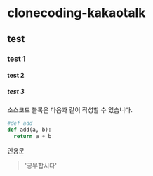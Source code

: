 # clonecoding-kakaotalk
## test
### test 1
#### test 2
##### test 3

소스코드 블록은 다음과 같이 작성할 수 있습니다.
```py
#def add
def add(a, b):
  return a + b
```


인용문
> '공부합시다'





